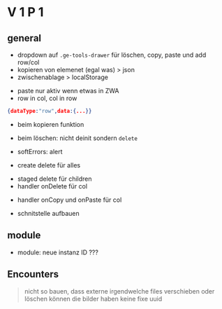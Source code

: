 # V 1 P 1
## general
+ dropdown auf `.ge-tools-drawer` für löschen, copy, paste und add row/col 
+ kopieren von elemenet (egal was) > json
+ zwischenablage > localStorage
- paste nur aktiv wenn etwas in ZWA
- row in col, col in row
```json
{dataType:"row",data:{...}}
```
+ beim kopieren funktion
- beim löschen: nicht deinit sondern `delete`

+ softErrors: alert

- create delete für alles   
+ staged delete für children  
+ handler onDelete für col 
- handler onCopy und onPaste für col

- schnitstelle aufbauen  

## module
- module: neue instanz ID ???

## Encounters
> nicht so bauen, dass externe irgendwelche files verschieben oder löschen können
die bilder haben keine fixe uuid
